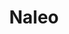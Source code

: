 ---
title: Naleo
description: Naleo.org is a Educational Fund, I helped them switch platforms. Helped re-create the site and add new components using Timber.
icon: naleo/icon.png
logo: naleo/logo.png
preview: naleo/preview.png
link: https://naleo.org
tags: [wordpress, timber, js]
created_at: 2019-02-15
---
